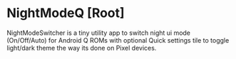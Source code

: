 # NightModeQ [Root]
NightModeSwitcher is a tiny utility app to switch night ui mode (On/Off/Auto) for Android Q ROMs with optional Quick settings tile to toggle light/dark theme the way its done on Pixel devices.
